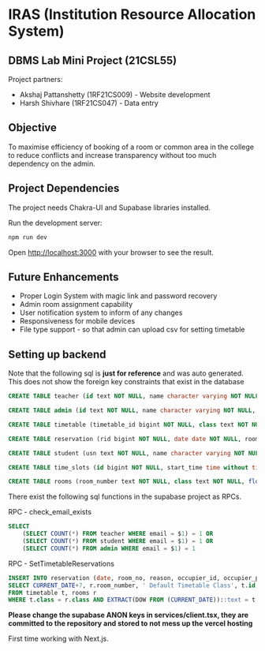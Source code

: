 # IRAS (Institution Resource Allocation System)

## DBMS Lab Mini Project (21CSL55)

Project partners:

- Akshaj Pattanshetty (1RF21CS009) - Website development
- Harsh Shivhare (1RF21CS047) - Data entry

## Objective

To maximise efficiency of booking of a room or common area in the college to reduce conflicts and increase transparency without too much dependency on the admin.

## Project Dependencies

The project needs Chakra-UI and Supabase libraries installed.

Run the development server:

```bash
npm run dev
```

Open [http://localhost:3000](http://localhost:3000) with your browser to see the result.

## Future Enhancements

- Proper Login System with magic link and password recovery
- Admin room assignment capability
- User notification system to inform of any changes
- Responsiveness for mobile devices
- File type support - so that admin can upload csv for setting timetable

## Setting up backend

Note that the following sql is **just for reference** and was auto generated. This does not show the foreign key constraints that exist in the database

```sql
CREATE TABLE teacher (id text NOT NULL, name character varying NOT NULL, contact text, email character varying NOT NULL, priority smallint NOT NULL);

CREATE TABLE admin (id text NOT NULL, name character varying NOT NULL, contact text, email character varying NOT NULL, priority smallint NOT NULL);

CREATE TABLE timetable (timetable_id bigint NOT NULL, class text NOT NULL, day text NOT NULL, id text NOT NULL, timeslot bigint NOT NULL);

CREATE TABLE reservation (rid bigint NOT NULL, date date NOT NULL, room_no text, reason character varying NOT NULL, occupier_id character varying NOT NULL, occupier_priority smallint, timeslot bigint);

CREATE TABLE student (usn text NOT NULL, name character varying NOT NULL, contact text, email character varying NOT NULL, priority smallint NOT NULL);

CREATE TABLE time_slots (id bigint NOT NULL, start_time time without time zone NOT NULL, end_time time without time zone);

CREATE TABLE rooms (room_number text NOT NULL, class text NOT NULL, floor smallint, common_area boolean, type smallint);
```

There exist the following sql functions in the supabase project as RPCs.

RPC - check_email_exists

```sql
SELECT
    (SELECT COUNT(*) FROM teacher WHERE email = $1) = 1 OR
    (SELECT COUNT(*) FROM student WHERE email = $1) = 1 OR
    (SELECT COUNT(*) FROM admin WHERE email = $1) = 1
```

RPC - SetTimetableReservations

```sql
INSERT INTO reservation (date, room_no, reason, occupier_id, occupier_priority, timeslot)
SELECT CURRENT_DATE+7, r.room_number, ' Default Timetable Class', t.id, 2, t.timeslot
FROM timetable t, rooms r
WHERE t.class = r.class AND EXTRACT(DOW FROM (CURRENT_DATE))::text = t.day

```

**Please change the supabase ANON keys in services/client.tsx, they are committed to the repository and stored to not mess up the vercel hosting**

First time working with Next.js.
